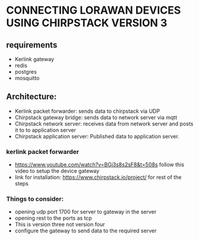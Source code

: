 # CONNECTING LORAWAN DEVICES USING CHIRPSTACK VERSION 3
## requirements
* Kerlink gateway
* redis
* postgres
* mosquitto

## Architecture:

* Kerlink packet forwarder: sends data to chirpstack via UDP
* Chirpstack gateway bridge: sends data to network server via mqtt
* Chirpstack network server: receives data from network server and posts it to to application server
* Chirpstack application server: Published data to application server.

### kerlink packet forwarder
* https://www.youtube.com/watch?v=BGj3s8s2sF8&t=508s follow this video to setup the device gateway
* link for installation:  https://www.chirpstack.io/project/ for rest of the steps

### Things to consider:
* opening udp port 1700 for server to gateway in the server
* opening rest to the ports as tcp
* This is version three not version four
* configure the gateway to send data to the required server

